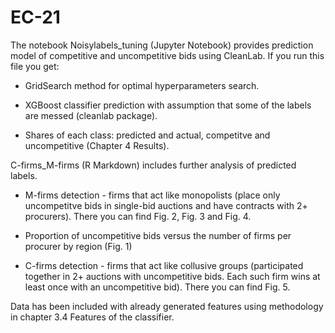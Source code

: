 # EC-21

The notebook Noisylabels_tuning (Jupyter Notebook) provides prediction model of competitive and uncompetitive bids using CleanLab.
If you run this file you get:

- GridSearch method for optimal hyperparameters search.

- XGBoost classifier prediction with assumption that some of the labels are messed (cleanlab package).

- Shares of each class: predicted and actual, competitve and uncompetitive (Chapter 4 Results).

C-firms_M-firms (R Markdown) includes further analysis of predicted labels.

- M-firms detection - firms that act like monopolists (place only uncompetitve bids in single-bid auctions and have contracts with 2+ procurers).
There you can find Fig. 2, Fig. 3 and Fig. 4.

-  Proportion of uncompetitive bids versus the number of firms per procurer by region (Fig. 1)

- C-firms detection - firms that act like collusive groups (participated together in 2+ auctions with uncompetitive bids. 
Each such firm wins at least once with an uncompetitive bid).
There you can find Fig. 5.

Data has been included with already generated features using methodology in chapter 3.4 Features of the classifier. 
